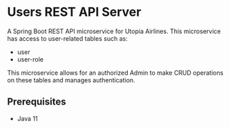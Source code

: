 # Users REST API Server

A Spring Boot REST API microservice for Utopia Airlines.
This microservice has access to user-related tables such as:
- user
- user-role

This microservice allows for an authorized Admin to make CRUD operations on these tables and manages authentication.

## Prerequisites
- Java 11

